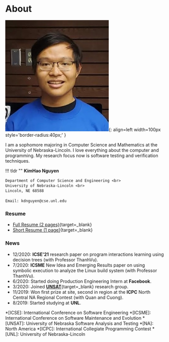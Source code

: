 # About

![Profile Photo](images/profile-photo.jpg){: align=left width=100px style='border-radius:40px;' }

I am a sophomore majoring in Computer Science and Mathematics at the University of Nebraska-Lincoln. 
I love everything about the computer and programming.
My research focus now is software testing and verification techniques.

<div style="clear:both" />

!!! tldr ""
    **KimHao Nguyen**

    Department of Computer Science and Engineering <br>
    University of Nebraska-Lincoln <br>
    Lincoln, NE 68588

    Email: kdnguyen@cse.unl.edu

### Resume

- [Full Resume (2 pages)](resume/2021_full.pdf){target=_blank}
- [Short Resume (1 page)](resume/2021_short.pdf){target=_blank}

### News
- 12/2020: **ICSE'21** research paper on program interactions learning using decision trees (with Professor ThanhVu).
- 7/2020: **ICSME** New Idea and Emerging Results paper on using symbolic execution to analyze the Linux build system (with Professor ThanhVu).
- 6/2020: Started doing Production Engineering Intern at **Facebook**.
- 3/2020: Joined [**UNSAT**](https://nguyenthanhvuh.github.io/research/group/){target=_blank} research group.
- 11/2019: Won first prize at site, second in region at the **ICPC** North Central NA Regional Contest (with Quan and Cuong).
- 8/2019: Started studying at **UNL**.

*[ICSE]: International Conference on Software Engineering
*[ICSME]: International Conference on Software Maintenance and Evolution
*[UNSAT]: University of Nebraska Software Analysis and Testing
*[NA]: North America
*[ICPC]: International Collegiate Programming Contest
*[UNL]: University of Nebraska-Lincoln
